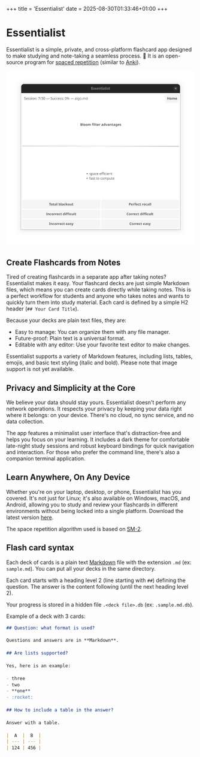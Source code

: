 +++
title = 'Essentialist'
date = 2025-08-30T01:33:46+01:00
+++

# Essentialist

Essentialist is a simple, private, and cross-platform flashcard app designed to make studying and note-taking a seamless process. 🧠 It is an open-source program for [spaced repetition][1] (similar to [Anki](https://apps.ankiweb.net/)).

![screenshot of essentialist on Linux](./screenshot.png)

## Create Flashcards from Notes

Tired of creating flashcards in a separate app after taking notes? Essentialist makes it easy. Your flashcard decks are just simple Markdown files, which means you can create cards directly while taking notes. This is a perfect workflow for students and anyone who takes notes and wants to quickly turn them into study material. Each card is defined by a simple H2 header (`## Your Card Title`).

Because your decks are plain text files, they are:

- Easy to manage: You can organize them with any file manager.
- Future-proof: Plain text is a universal format.
- Editable with any editor: Use your favorite text editor to make changes.

Essentialist supports a variety of Markdown features, including lists, tables, emojis, and basic text styling (italic and bold). Please note that image support is not yet available.

## Privacy and Simplicity at the Core

We believe your data should stay yours. Essentialist doesn't perform any network operations. It respects your privacy by keeping your data right where it belongs: on your device. There's no cloud, no sync service, and no data collection.

The app features a minimalist user interface that's distraction-free and helps you focus on your learning. It includes a dark theme for comfortable late-night study sessions and robust keyboard bindings for quick navigation and interaction. For those who prefer the command line, there's also a companion terminal application.

## Learn Anywhere, On Any Device

Whether you're on your laptop, desktop, or phone, Essentialist has you covered. It's not just for Linux; it's also available on Windows, macOS, and Android, allowing you to study and review your flashcards in different environments without being locked into a single platform. Download the latest version [here](https://github.com/essentialist-app/essentialist/releases/latest).

The space repetition algorithm used is based on [SM-2][3].

## Flash card syntax

Each deck of cards is a plain text [Markdown][2] file with the extension `.md` (ex: `sample.md`). You can put all your decks in the same directory.

Each card starts with a heading level 2 (line starting with `##`) defining the question. The answer is the content following (until the next heading level 2).

Your progress is stored in a hidden file `.<deck file>.db` (ex: `.sample.md.db`).

Example of a deck with 3 cards:

```markdown
## Question: what format is used?

Questions and answers are in **Markdown**.

## Are lists supported?

Yes, here is an example:

- three
- two
- **one**
- :rocket:

## How to include a table in the answer?

Answer with a table.

|  A  |  B  |
| --- | --- |
| 124 | 456 |
```


[1]: https://en.wikipedia.org/wiki/Spaced_repetition
[2]: https://en.wikipedia.org/wiki/Markdown
[3]: https://en.wikipedia.org/wiki/SuperMemo#Description_of_SM-2_algorithm
